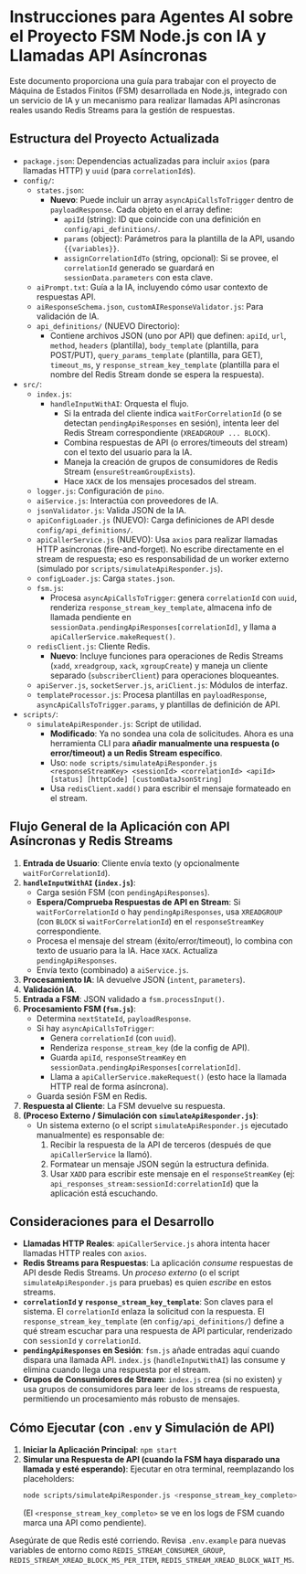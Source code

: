 # Instrucciones para Agentes AI sobre el Proyecto FSM Node.js con IA y Llamadas API Asíncronas

Este documento proporciona una guía para trabajar con el proyecto de Máquina de Estados Finitos (FSM) desarrollada en Node.js, integrado con un servicio de IA y un mecanismo para realizar llamadas API asíncronas reales usando Redis Streams para la gestión de respuestas.

## Estructura del Proyecto Actualizada

-   `package.json`: Dependencias actualizadas para incluir `axios` (para llamadas HTTP) y `uuid` (para `correlationId`s).
-   `config/`:
    -   `states.json`:
        -   **Nuevo**: Puede incluir un array `asyncApiCallsToTrigger` dentro de `payloadResponse`. Cada objeto en el array define:
            -   `apiId` (string): ID que coincide con una definición en `config/api_definitions/`.
            -   `params` (object): Parámetros para la plantilla de la API, usando `{{variables}}`.
            -   `assignCorrelationIdTo` (string, opcional): Si se provee, el `correlationId` generado se guardará en `sessionData.parameters` con esta clave.
    -   `aiPrompt.txt`: Guía a la IA, incluyendo cómo usar contexto de respuestas API.
    -   `aiResponseSchema.json`, `customAIResponseValidator.js`: Para validación de IA.
    -   `api_definitions/` (NUEVO Directorio):
        -   Contiene archivos JSON (uno por API) que definen: `apiId`, `url`, `method`, `headers` (plantilla), `body_template` (plantilla, para POST/PUT), `query_params_template` (plantilla, para GET), `timeout_ms`, y `response_stream_key_template` (plantilla para el nombre del Redis Stream donde se espera la respuesta).
-   `src/`:
    -   `index.js`:
        -   `handleInputWithAI`: Orquesta el flujo.
            -   Si la entrada del cliente indica `waitForCorrelationId` (o se detectan `pendingApiResponses` en sesión), intenta leer del Redis Stream correspondiente (`XREADGROUP ... BLOCK`).
            -   Combina respuestas de API (o errores/timeouts del stream) con el texto del usuario para la IA.
            -   Maneja la creación de grupos de consumidores de Redis Stream (`ensureStreamGroupExists`).
            -   Hace `XACK` de los mensajes procesados del stream.
    -   `logger.js`: Configuración de `pino`.
    -   `aiService.js`: Interactúa con proveedores de IA.
    -   `jsonValidator.js`: Valida JSON de la IA.
    -   `apiConfigLoader.js` (NUEVO): Carga definiciones de API desde `config/api_definitions/`.
    -   `apiCallerService.js` (NUEVO): Usa `axios` para realizar llamadas HTTP asíncronas (fire-and-forget). No escribe directamente en el stream de respuesta; eso es responsabilidad de un worker externo (simulado por `scripts/simulateApiResponder.js`).
    -   `configLoader.js`: Carga `states.json`.
    -   `fsm.js`:
        -   Procesa `asyncApiCallsToTrigger`: genera `correlationId` con `uuid`, renderiza `response_stream_key_template`, almacena info de llamada pendiente en `sessionData.pendingApiResponses[correlationId]`, y llama a `apiCallerService.makeRequest()`.
    -   `redisClient.js`: Cliente Redis.
        -   **Nuevo**: Incluye funciones para operaciones de Redis Streams (`xadd`, `xreadgroup`, `xack`, `xgroupCreate`) y maneja un cliente separado (`subscriberClient`) para operaciones bloqueantes.
    -   `apiServer.js`, `socketServer.js`, `ariClient.js`: Módulos de interfaz.
    -   `templateProcessor.js`: Procesa plantillas en `payloadResponse`, `asyncApiCallsToTrigger.params`, y plantillas de definición de API.
-   `scripts/`:
    -   `simulateApiResponder.js`: Script de utilidad.
        -   **Modificado**: Ya no sondea una cola de solicitudes. Ahora es una herramienta CLI para **añadir manualmente una respuesta (o error/timeout) a un Redis Stream específico**.
        -   Uso: `node scripts/simulateApiResponder.js <responseStreamKey> <sessionId> <correlationId> <apiId> [status] [httpCode] [customDataJsonString]`
        -   Usa `redisClient.xadd()` para escribir el mensaje formateado en el stream.

## Flujo General de la Aplicación con API Asíncronas y Redis Streams

1.  **Entrada de Usuario**: Cliente envía texto (y opcionalmente `waitForCorrelationId`).
2.  **`handleInputWithAI` (`index.js`)**:
    *   Carga sesión FSM (con `pendingApiResponses`).
    *   **Espera/Comprueba Respuestas de API en Stream**: Si `waitForCorrelationId` o hay `pendingApiResponses`, usa `XREADGROUP` (con `BLOCK` si `waitForCorrelationId`) en el `responseStreamKey` correspondiente.
    *   Procesa el mensaje del stream (éxito/error/timeout), lo combina con texto de usuario para la IA. Hace `XACK`. Actualiza `pendingApiResponses`.
    *   Envía texto (combinado) a `aiService.js`.
3.  **Procesamiento IA**: IA devuelve JSON (`intent`, `parameters`).
4.  **Validación IA**.
5.  **Entrada a FSM**: JSON validado a `fsm.processInput()`.
6.  **Procesamiento FSM (`fsm.js`)**:
    *   Determina `nextStateId`, `payloadResponse`.
    *   Si hay `asyncApiCallsToTrigger`:
        *   Genera `correlationId` (con `uuid`).
        *   Renderiza `response_stream_key` (de la config de API).
        *   Guarda `apiId`, `responseStreamKey` en `sessionData.pendingApiResponses[correlationId]`.
        *   Llama a `apiCallerService.makeRequest()` (esto hace la llamada HTTP real de forma asíncrona).
    *   Guarda sesión FSM en Redis.
7.  **Respuesta al Cliente**: La FSM devuelve su respuesta.
8.  **(Proceso Externo / Simulación con `simulateApiResponder.js`)**:
    *   Un sistema externo (o el script `simulateApiResponder.js` ejecutado manualmente) es responsable de:
        1.  Recibir la respuesta de la API de terceros (después de que `apiCallerService` la llamó).
        2.  Formatear un mensaje JSON según la estructura definida.
        3.  Usar `XADD` para escribir este mensaje en el `responseStreamKey` (ej: `api_responses_stream:sessionId:correlationId`) que la aplicación está escuchando.

## Consideraciones para el Desarrollo

*   **Llamadas HTTP Reales**: `apiCallerService.js` ahora intenta hacer llamadas HTTP reales con `axios`.
*   **Redis Streams para Respuestas**: La aplicación *consume* respuestas de API desde Redis Streams. Un *proceso externo* (o el script `simulateApiResponder.js` para pruebas) es quien *escribe* en estos streams.
*   **`correlationId` y `response_stream_key_template`**: Son claves para el sistema. El `correlationId` enlaza la solicitud con la respuesta. El `response_stream_key_template` (en `config/api_definitions/`) define a qué stream escuchar para una respuesta de API particular, renderizado con `sessionId` y `correlationId`.
*   **`pendingApiResponses` en Sesión**: `fsm.js` añade entradas aquí cuando dispara una llamada API. `index.js` (`handleInputWithAI`) las consume y elimina cuando llega una respuesta por el stream.
*   **Grupos de Consumidores de Stream**: `index.js` crea (si no existen) y usa grupos de consumidores para leer de los streams de respuesta, permitiendo un procesamiento más robusto de mensajes.

## Cómo Ejecutar (con `.env` y Simulación de API)

1.  **Iniciar la Aplicación Principal**: `npm start`
2.  **Simular una Respuesta de API (cuando la FSM haya disparado una llamada y esté esperando)**:
    Ejecutar en otra terminal, reemplazando los placeholders:
    ```bash
    node scripts/simulateApiResponder.js <response_stream_key_completo> <sessionId> <correlationId> <apiId_llamada> success 200 '{"mensaje_de_api":"datos exitosos"}'
    ```
    (El `<response_stream_key_completo>` se ve en los logs de FSM cuando marca una API como pendiente).

Asegúrate de que Redis esté corriendo. Revisa `.env.example` para nuevas variables de entorno como `REDIS_STREAM_CONSUMER_GROUP`, `REDIS_STREAM_XREAD_BLOCK_MS_PER_ITEM`, `REDIS_STREAM_XREAD_BLOCK_WAIT_MS`.
